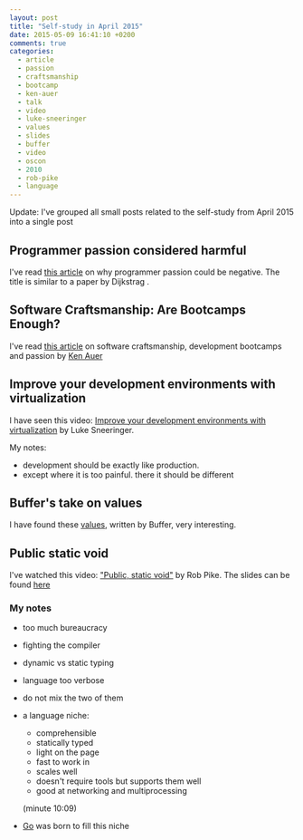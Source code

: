 ```yaml
---
layout: post
title: "Self-study in April 2015"
date: 2015-05-09 16:41:10 +0200
comments: true
categories: 
  - article
  - passion
  - craftsmanship
  - bootcamp
  - ken-auer
  - talk
  - video
  - luke-sneeringer
  - values
  - slides
  - buffer
  - video
  - oscon
  - 2010
  - rob-pike
  - language
---
```


Update: I've grouped all small posts related to the self-study from April 2015
into a single post


## Programmer passion considered harmful

I've read [this article][article] on why programmer passion could be negative. The title is similar to a paper by Dijkstrag . 


[article]: https://medium.com/on-coding/programmer-passion-considered-harmful-5c5d4e3a9b28


## Software Craftsmanship: Are Bootcamps Enough?

I've read [this article][article-craft] on software craftsmanship, development bootcamps and passion by [Ken Auer][author]


[article-craft]: https://www.coursereport.com/blog/software-craftsmanship-are-bootcamps-enough
[author]: https://twitter.com/kauerrolemodel


## Improve your development environments with virtualization

I have seen this video: [Improve your development environments with virtualization][video] by Luke Sneeringer.

My notes:

  * development should be exactly like production.
  * except where it is too painful. there it should be different

[video]: https://www.youtube.com/watch?v=Dg_vPMnC7_k&feature=youtu.be

## Buffer's take on values

I have found these [values][values], written by Buffer, very interesting.

[values]: http://www.slideshare.net/Bufferapp/buffer-culture-04

## Public static void

I've watched this video: ["Public, static void"][video-pbs] by Rob Pike. The slides can be found [here][slides-pbs]

### My notes

* too much bureaucracy
* fighting the compiler
* dynamic vs static typing
* language too verbose 
* do not mix the two of them

* a language niche:

  * comprehensible
  * statically typed
  * light on the page
  * fast to work in
  * scales well
  * doesn't require tools but supports them well
  * good at networking and multiprocessing
  
  (minute 10:09)​

* [Go][golang] was born to fill this niche

[video-pbs]: https://www.youtube.com/watch?v=5kj5ApnhPAE
[slides-pbs]: http://www.oscon.com/oscon2010/public/schedule/detail/13423
[golang]: http://golang.org